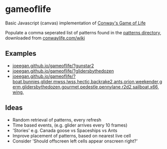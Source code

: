 gameoflife
==========

Basic Javascript (canvas) implementation of [Conway's Game of Life](http://www.conwaylife.com/wiki/Conway%27s_Game_of_Life)

Populate a comma seperated list of patterns found in the [patterns directory](https://github.com/joeegan/gameoflife/tree/master/patterns), downloaded from [conwaylife.com/wiki](http://www.conwaylife.com/wiki/)

Examples
--

* [joeegan.github.io/gameoflife/?gunstar2](http://joeegan.github.io/gameoflife/?gunstar2)
* [joeegan.github.io/gameoflife/?glidersbythedozen](http://joeegan.github.io/gameoflife/?glidersbythedozen)
* [joeegan.github.io/gameoflife/?boat,bunnies,glider,mwss,lwss,hectic,backrake2,ants,orion,weekender,germ,glidersbythedozen,gourmet,pedestle,pennylane,r2d2,sailboat,x66,wing,](http://joeegan.github.io/gameoflife/?boat,bunnies,glider,mwss,lwss,hectic,backrake2,ants,orion,weekender,germ,glidersbythedozen,gourmet,pedestle,pennylane,r2d2,sailboat,x66,wing,)

Ideas
--

* Random retrieval of patterns, every refresh
* Time based events, (e.g. glider arrives every 10 frames)
* 'Stories' e.g. Canada goose vs Spaceships vs Ants
* Improve placement of patterns, based on nearest live cell
* Consider 'Should offscreen left cells appear onscreen right?'

